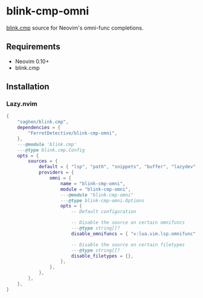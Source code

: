 # blink-cmp-omni

[blink.cmp](https://github.com/saghen/blink.cmp) source for Neovim's omni-func completions.

## Requirements
- Neovim 0.10+
- blink.cmp

## Installation

### Lazy.nvim
```lua
{
    "saghen/blink.cmp",
    dependencies = {
        "FerretDetective/blink-cmp-omni",
    },
    ---@module 'blink.cmp'
    ---@type blink.cmp.Config
    opts = {
        sources = {
            default = { "lsp", "path", "snippets", "buffer", "lazydev", "omni" },
            providers = {
                omni = {
                    name = "blink-cmp-omni",
                    module = "blink-cmp-omni",
                    ---@module "blink-cmp-omni"
                    ---@type blink-cmp-omni.Options
                    opts = {
                        -- Default configuration

                        -- Disable the source on certain omnifuncs
                        ---@type string[]?
                        disable_omnifuncs = { "v:lua.vim.lsp.omnifunc" },

                        -- Disable the source on certain filetypes
                        ---@type string[]?
                        disable_filetypes = {},
                    },
                },
            },
        },
    },
}
```
